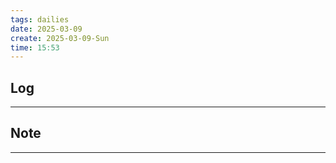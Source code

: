 ```yaml
---
tags: dailies  
date: 2025-03-09
create: 2025-03-09-Sun
time: 15:53
---
```

## Log
---


## Note
---


